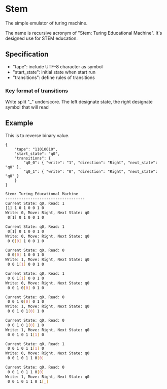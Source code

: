 # Stem
The simple emulator of turing machine.

The name is recursive acronym of "Stem: Turing Educational Machine".
It's designed use for STEM education.

## Specification
- "tape": include UTF-8 character as symbol
- "start_state": initial state when start run
- "transitions": define rules of transitions

### Key format of transitions
Write split "_" underscore.
The left designate state, the right designate symbol that will read

## Example

This is to reverse binary value.
```
{
    "tape": "11010010",
    "start_state": "q0",
    "transitions": {
        "q0_0": { "write": "1", "direction": "Right", "next_state": "q0" },
        "q0_1": { "write": "0", "direction": "Right", "next_state": "q0" }
    }
}
```

```bash
Stem: Turing Educational Machine
-----------------------------------
Current State: q0, Read: 1
[1] 1 0 1 0 0 1 0
Write: 0, Move: Right, Next State: q0
 0[1] 0 1 0 0 1 0

Current State: q0, Read: 1
 0[1] 0 1 0 0 1 0
Write: 0, Move: Right, Next State: q0
 0 0[0] 1 0 0 1 0

Current State: q0, Read: 0
 0 0[0] 1 0 0 1 0
Write: 1, Move: Right, Next State: q0
 0 0 1[1] 0 0 1 0

Current State: q0, Read: 1
 0 0 1[1] 0 0 1 0
Write: 0, Move: Right, Next State: q0
 0 0 1 0[0] 0 1 0

Current State: q0, Read: 0
 0 0 1 0[0] 0 1 0
Write: 1, Move: Right, Next State: q0
 0 0 1 0 1[0] 1 0

Current State: q0, Read: 0
 0 0 1 0 1[0] 1 0
Write: 1, Move: Right, Next State: q0
 0 0 1 0 1 1[1] 0

Current State: q0, Read: 1
 0 0 1 0 1 1[1] 0
Write: 0, Move: Right, Next State: q0
 0 0 1 0 1 1 0[0]

Current State: q0, Read: 0
 0 0 1 0 1 1 0[0]
Write: 1, Move: Right, Next State: q0
 0 0 1 0 1 1 0 1[_]
```
